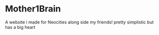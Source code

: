 # Mother1Brain
A website i made for Neocities along side my friends! pretty simplistic but has a big heart
